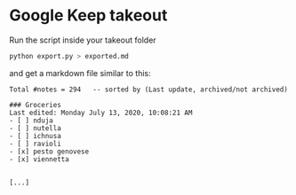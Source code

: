 # Google Keep takeout

Run the script inside your takeout folder 
```sh
python export.py > exported.md
```

and get a markdown file similar to this:

```
Total #notes = 294   -- sorted by (Last update, archived/not archived)

### Groceries
Last edited: Monday July 13, 2020, 10:08:21 AM
- [ ] nduja
- [ ] nutella
- [ ] ichnusa
- [ ] ravioli 
- [x] pesto genovese
- [x] viennetta


[...]
```

